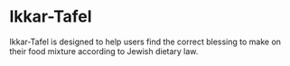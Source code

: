# Ikkar-Tafel
Ikkar-Tafel is designed to help users find the correct blessing to make on their food mixture according to Jewish dietary law.
